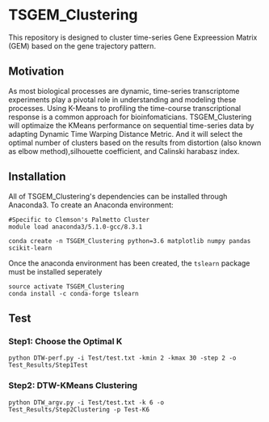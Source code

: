 # TSGEM_Clustering
This repository is designed to cluster time-series Gene Expreession Matrix (GEM) based on the gene trajectory pattern.
## Motivation
As most biological processes are dynamic, time-series transcriptome experiments play a pivotal role in understanding and modeling these processes. Using K-Means to profiling the time-course transcriptional response is a common approach for bioinfomaticians. TSGEM_Clustering will optimaize the KMeans performance on sequential time-series data by adapting Dynamic Time Warping Distance Metric. And it will select the optimal number of clusters based on the results from distortion (also known as elbow method),silhouette coefficient, and Calinski harabasz index. 
## Installation
All of TSGEM_Clustering's dependencies can be installed through Anaconda3. To create an Anaconda environment:
```
#Specific to Clemson's Palmetto Cluster
module load anaconda3/5.1.0-gcc/8.3.1

conda create -n TSGEM_Clustering python=3.6 matplotlib numpy pandas scikit-learn 
```
Once the anaconda environment has been created, the ```tslearn``` package must be installed seperately
```
source activate TSGEM_Clustering
conda install -c conda-forge tslearn
```
## Test

### Step1: Choose the Optimal K
```
python DTW-perf.py -i Test/test.txt -kmin 2 -kmax 30 -step 2 -o Test_Results/Step1Test
```
### Step2: DTW-KMeans Clustering
```
python DTW_argv.py -i Test/test.txt -k 6 -o Test_Results/Step2Clustering -p Test-K6
```
